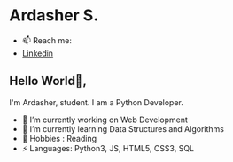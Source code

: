 # Ardasher S.
- 📫 Reach me: 
- [Linkedin](https://kz.linkedin.com/in/ardasher-sakenov-5a4222249)

## Hello World👋, 
I'm Ardasher,  student. I am a Python Developer.


- 🔭 I’m currently working on Web Development
- 🌱 I’m currently learning Data Structures and Algorithms
- 💬 Hobbies : Reading
-  ⚡ Languages: Python3, JS, HTML5, CSS3, SQL
